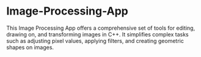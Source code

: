 # Image-Processing-App

This Image Processing App offers a comprehensive set of tools for editing, drawing on, and transforming images in C++. It simplifies complex tasks such as adjusting pixel values, applying filters, and creating geometric shapes on images.
